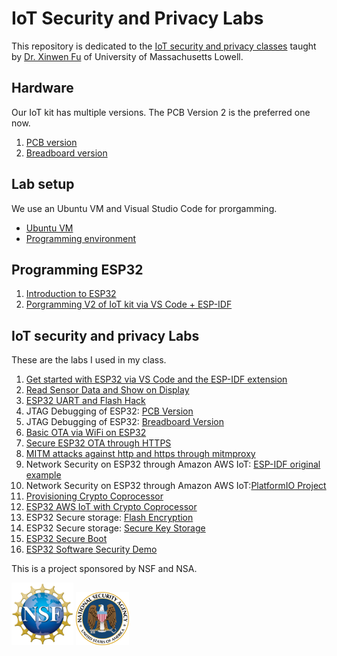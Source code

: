 # IoT Security and Privacy Labs


This repository is dedicated to the [IoT security and privacy classes](http://www.cs.uml.edu/~xinwenfu/Teaching.html) taught by [Dr. Xinwen Fu](http://www.cs.uml.edu/~xinwenfu/index.html) of University of Massachusetts Lowell. 

## Hardware
Our IoT kit has multiple versions. The PCB Version 2 is the preferred one now.
1. [PCB version](https://github.com/xinwenfu/SaTC-PCB)
2. [Breadboard version](Breadboard)

## Lab setup
We use an Ubuntu VM and Visual Studio Code for prorgamming.
- [Ubuntu VM](UbuntuVM)
- [Programming environment](Programming/Environment)

## Programming ESP32
1. [Introduction to ESP32](https://github.com/xinwenfu/IoT/tree/main/Programming/ESP32)
2. [Porgramming V2 of IoT kit via VS Code + ESP-IDF](https://github.com/xinwenfu/IoT/tree/main/Programming/ProgramV2)

## IoT security and privacy Labs
These are the labs I used in my class.

1. [Get started with ESP32 via VS Code and the ESP-IDF extension](https://github.com/xinwenfu/tst-dht-lab)
2. [Read Sensor Data and Show on Display](https://github.com/DaintyJet/ESP32-Display)
3. [ESP32 UART and Flash Hack](https://github.com/xinwenfu/ESP32-UART-and-Flash-Hack)
4. JTAG Debugging of ESP32: [PCB Version](https://github.com/PBearson/ESP32-PCB-With-ESP-PROG-Demo)
5. JTAG Debugging of ESP32: [Breadboard Version](https://github.com/PBearson/ESP32-With-ESP-PROG-Demo)
6. [Basic OTA via WiFi on ESP32](https://github.com/xinwenfu/ota)
7. [Secure ESP32 OTA through HTTPS](https://github.com/PBearson/Get-Started-With-ESP32-OTA)
8. [MITM attacks against http and https through mitmproxy](https://github.com/xinwenfu/mitmproxy-get)
9. Network Security on ESP32 through Amazon AWS IoT: [ESP-IDF original example](https://github.com/xinwenfu/Network-Security-on-ESP32)
10. Network Security on ESP32 through Amazon AWS IoT:[PlatformIO Project](https://github.com/xinwenfu/platformio-espidf-aws-iot)
11. [Provisioning Crypto Coprocessor](https://github.com/PBearson/Provision-ECC608)
12. [ESP32 AWS IoT with Crypto Coprocessor](https://github.com/PBearson/esp-aws-iot/blob/master/)
13. ESP32 Secure storage: [Flash Encryption](https://github.com/PBearson/ESP32_Flash_Encryption_Tutorial)
14. ESP32 Secure storage: [Secure Key Storage](https://github.com/PBearson/ESP32_Secure_Key_Storage_Tutorial)
15. [ESP32 Secure Boot](https://github.com/PBearson/ESP32_Secure_Boot_Tutorial)
16. [ESP32 Software Security Demo](https://github.com/PBearson/ESP32_Remote_Attack_Tutorial)

This is a project sponsored by NSF and NSA. 

<img src="imgs/NSF_logo.png" height=100> <img src="imgs/NSA.png" height=85> 
